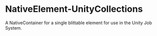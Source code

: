 # NativeElement-UnityCollections
A NativeContainer for a single blittable element for use in the Unity Job System.
